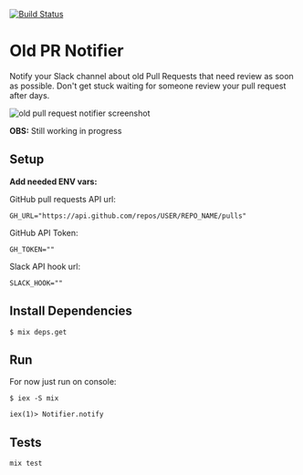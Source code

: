 [![Build Status](https://travis-ci.org/dyancarlos/old_pr_notifier.svg?branch=master)](https://travis-ci.org/dyancarlos/old_pr_notifier)

# Old PR Notifier

Notify your Slack channel about old Pull Requests that need review as soon as possible. Don't get stuck waiting for someone review your pull request after days.

![old pull request notifier screenshot](https://res.cloudinary.com/guestready/image/upload/v1546259981/samples/image.png)

**OBS:** Still working in progress

## Setup
**Add needed ENV vars:**

GitHub pull requests API url:
```
GH_URL="https://api.github.com/repos/USER/REPO_NAME/pulls"
```
GitHub API Token:
```
GH_TOKEN=""
```
Slack API hook url:
```
SLACK_HOOK=""
```

## Install Dependencies

`$ mix deps.get`

## Run
For now just run on console:

`$ iex -S mix`

`iex(1)> Notifier.notify`

## Tests
`mix test`
